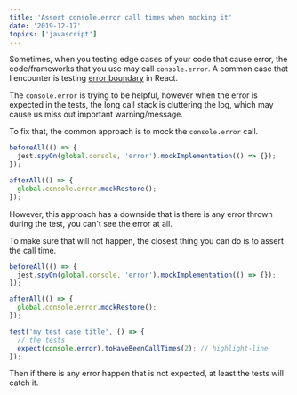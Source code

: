 ```yaml
---
title: 'Assert console.error call times when mocking it'
date: '2019-12-17'
topics: ['javascript']
---
```


Sometimes, when you testing edge cases of your code that cause error, the code/frameworks that you use may call `console.error`. A common case that I encounter is testing [error boundary](https://reactjs.org/docs/error-boundaries.html) in React.

The `console.error` is trying to be helpful, however when the error is expected in the tests, the long call stack is cluttering the log, which may cause us miss out important warning/message.

To fix that, the common approach is to mock the `console.error` call.

```js
beforeAll(() => {
  jest.spyOn(global.console, 'error').mockImplementation(() => {});
});

afterAll(() => {
  global.console.error.mockRestore();
});
```

However, this approach has a downside that is there is any error thrown during the test, you can't see the error at all.

To make sure that will not happen, the closest thing you can do is to assert the call time.

```js
beforeAll(() => {
  jest.spyOn(global.console, 'error').mockImplementation(() => {});
});

afterAll(() => {
  global.console.error.mockRestore();
});

test('my test case title', () => {
  // the tests
  expect(console.error).toHaveBeenCallTimes(2); // highlight-line
});
```

Then if there is any error happen that is not expected, at least the tests will catch it.
